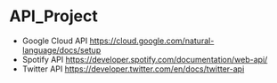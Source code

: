 # API_Project
* Google Cloud API
https://cloud.google.com/natural-language/docs/setup  
* Spotify API
https://developer.spotify.com/documentation/web-api/  
* Twitter API
https://developer.twitter.com/en/docs/twitter-api
